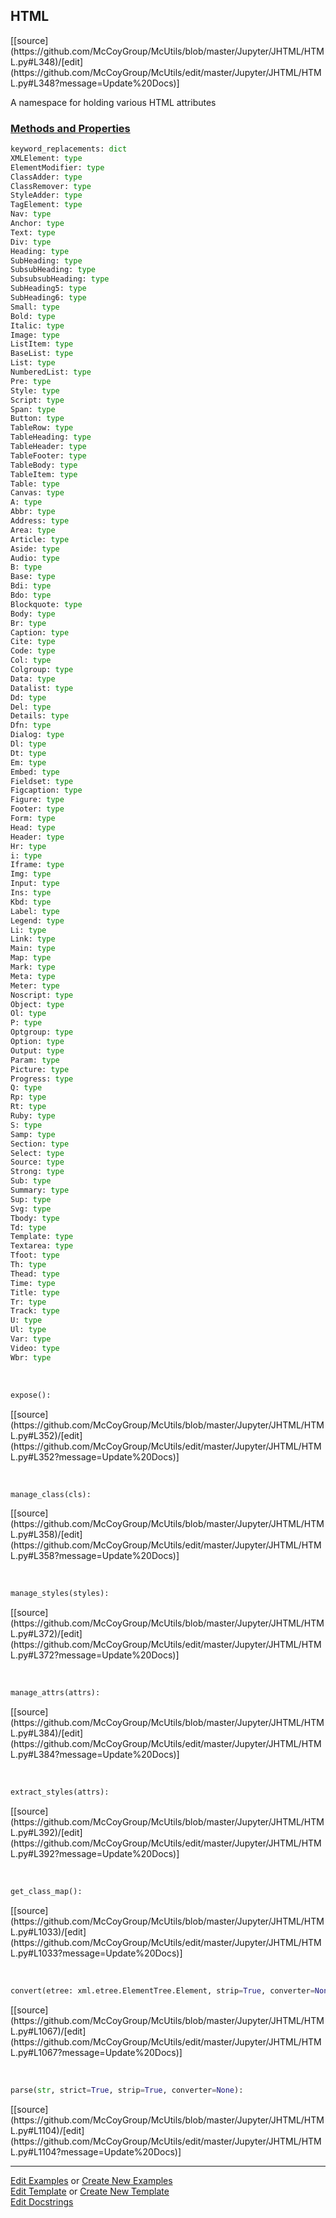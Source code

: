 ## <a id="McUtils.Jupyter.JHTML.HTML.HTML">HTML</a> 
<div class="docs-source-link" markdown="1">
[[source](https://github.com/McCoyGroup/McUtils/blob/master/Jupyter/JHTML/HTML.py#L348)/[edit](https://github.com/McCoyGroup/McUtils/edit/master/Jupyter/JHTML/HTML.py#L348?message=Update%20Docs)]
</div>

A namespace for holding various HTML attributes

<div class="collapsible-section">
 <div class="collapsible-section collapsible-section-header" markdown="1">
 
### <a class="collapse-link" data-toggle="collapse" href="#methods">Methods and Properties</a> <a class="float-right" data-toggle="collapse" href="#methods"><i class="fa fa-chevron-down"></i></a>

 </div>
 <div class="collapsible-section collapsible-section-body collapse" id="methods" markdown="1">

```python
keyword_replacements: dict
XMLElement: type
ElementModifier: type
ClassAdder: type
ClassRemover: type
StyleAdder: type
TagElement: type
Nav: type
Anchor: type
Text: type
Div: type
Heading: type
SubHeading: type
SubsubHeading: type
SubsubsubHeading: type
SubHeading5: type
SubHeading6: type
Small: type
Bold: type
Italic: type
Image: type
ListItem: type
BaseList: type
List: type
NumberedList: type
Pre: type
Style: type
Script: type
Span: type
Button: type
TableRow: type
TableHeading: type
TableHeader: type
TableFooter: type
TableBody: type
TableItem: type
Table: type
Canvas: type
A: type
Abbr: type
Address: type
Area: type
Article: type
Aside: type
Audio: type
B: type
Base: type
Bdi: type
Bdo: type
Blockquote: type
Body: type
Br: type
Caption: type
Cite: type
Code: type
Col: type
Colgroup: type
Data: type
Datalist: type
Dd: type
Del: type
Details: type
Dfn: type
Dialog: type
Dl: type
Dt: type
Em: type
Embed: type
Fieldset: type
Figcaption: type
Figure: type
Footer: type
Form: type
Head: type
Header: type
Hr: type
i: type
Iframe: type
Img: type
Input: type
Ins: type
Kbd: type
Label: type
Legend: type
Li: type
Link: type
Main: type
Map: type
Mark: type
Meta: type
Meter: type
Noscript: type
Object: type
Ol: type
P: type
Optgroup: type
Option: type
Output: type
Param: type
Picture: type
Progress: type
Q: type
Rp: type
Rt: type
Ruby: type
S: type
Samp: type
Section: type
Select: type
Source: type
Strong: type
Sub: type
Summary: type
Sup: type
Svg: type
Tbody: type
Td: type
Template: type
Textarea: type
Tfoot: type
Th: type
Thead: type
Time: type
Title: type
Tr: type
Track: type
U: type
Ul: type
Var: type
Video: type
Wbr: type
```
<a id="McUtils.Jupyter.JHTML.HTML.HTML.expose" class="docs-object-method">&nbsp;</a> 
```python
expose(): 
```
<div class="docs-source-link" markdown="1">
[[source](https://github.com/McCoyGroup/McUtils/blob/master/Jupyter/JHTML/HTML.py#L352)/[edit](https://github.com/McCoyGroup/McUtils/edit/master/Jupyter/JHTML/HTML.py#L352?message=Update%20Docs)]
</div>

<a id="McUtils.Jupyter.JHTML.HTML.HTML.manage_class" class="docs-object-method">&nbsp;</a> 
```python
manage_class(cls): 
```
<div class="docs-source-link" markdown="1">
[[source](https://github.com/McCoyGroup/McUtils/blob/master/Jupyter/JHTML/HTML.py#L358)/[edit](https://github.com/McCoyGroup/McUtils/edit/master/Jupyter/JHTML/HTML.py#L358?message=Update%20Docs)]
</div>

<a id="McUtils.Jupyter.JHTML.HTML.HTML.manage_styles" class="docs-object-method">&nbsp;</a> 
```python
manage_styles(styles): 
```
<div class="docs-source-link" markdown="1">
[[source](https://github.com/McCoyGroup/McUtils/blob/master/Jupyter/JHTML/HTML.py#L372)/[edit](https://github.com/McCoyGroup/McUtils/edit/master/Jupyter/JHTML/HTML.py#L372?message=Update%20Docs)]
</div>

<a id="McUtils.Jupyter.JHTML.HTML.HTML.manage_attrs" class="docs-object-method">&nbsp;</a> 
```python
manage_attrs(attrs): 
```
<div class="docs-source-link" markdown="1">
[[source](https://github.com/McCoyGroup/McUtils/blob/master/Jupyter/JHTML/HTML.py#L384)/[edit](https://github.com/McCoyGroup/McUtils/edit/master/Jupyter/JHTML/HTML.py#L384?message=Update%20Docs)]
</div>

<a id="McUtils.Jupyter.JHTML.HTML.HTML.extract_styles" class="docs-object-method">&nbsp;</a> 
```python
extract_styles(attrs): 
```
<div class="docs-source-link" markdown="1">
[[source](https://github.com/McCoyGroup/McUtils/blob/master/Jupyter/JHTML/HTML.py#L392)/[edit](https://github.com/McCoyGroup/McUtils/edit/master/Jupyter/JHTML/HTML.py#L392?message=Update%20Docs)]
</div>

<a id="McUtils.Jupyter.JHTML.HTML.HTML.get_class_map" class="docs-object-method">&nbsp;</a> 
```python
get_class_map(): 
```
<div class="docs-source-link" markdown="1">
[[source](https://github.com/McCoyGroup/McUtils/blob/master/Jupyter/JHTML/HTML.py#L1033)/[edit](https://github.com/McCoyGroup/McUtils/edit/master/Jupyter/JHTML/HTML.py#L1033?message=Update%20Docs)]
</div>

<a id="McUtils.Jupyter.JHTML.HTML.HTML.convert" class="docs-object-method">&nbsp;</a> 
```python
convert(etree: xml.etree.ElementTree.Element, strip=True, converter=None, **extra_attrs): 
```
<div class="docs-source-link" markdown="1">
[[source](https://github.com/McCoyGroup/McUtils/blob/master/Jupyter/JHTML/HTML.py#L1067)/[edit](https://github.com/McCoyGroup/McUtils/edit/master/Jupyter/JHTML/HTML.py#L1067?message=Update%20Docs)]
</div>

<a id="McUtils.Jupyter.JHTML.HTML.HTML.parse" class="docs-object-method">&nbsp;</a> 
```python
parse(str, strict=True, strip=True, converter=None): 
```
<div class="docs-source-link" markdown="1">
[[source](https://github.com/McCoyGroup/McUtils/blob/master/Jupyter/JHTML/HTML.py#L1104)/[edit](https://github.com/McCoyGroup/McUtils/edit/master/Jupyter/JHTML/HTML.py#L1104?message=Update%20Docs)]
</div>

 </div>
</div>




___

[Edit Examples](https://github.com/McCoyGroup/McUtils/edit/gh-pages/ci/examples/McUtils/Jupyter/JHTML/HTML/HTML.md) or 
[Create New Examples](https://github.com/McCoyGroup/McUtils/new/gh-pages/?filename=ci/examples/McUtils/Jupyter/JHTML/HTML/HTML.md) <br/>
[Edit Template](https://github.com/McCoyGroup/McUtils/edit/gh-pages/ci/docs/McUtils/Jupyter/JHTML/HTML/HTML.md) or 
[Create New Template](https://github.com/McCoyGroup/McUtils/new/gh-pages/?filename=ci/docs/templates/McUtils/Jupyter/JHTML/HTML/HTML.md) <br/>
[Edit Docstrings](https://github.com/McCoyGroup/McUtils/edit/master/Jupyter/JHTML/HTML.py#L348?message=Update%20Docs)